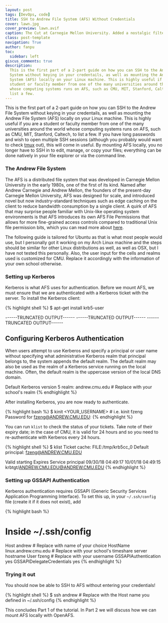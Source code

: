 ```yaml
---
layout: post
tags: [DevOps, code]
title: SSH to Andrew File System (AFS) Without Credentials
cover: lawn.jpg
cover_preview: lawn.avif
caption: The Cut at Carnegie Mellon University. Added a nostalgic filter for fun.
class: post-template
navigation: True
author: fanpu
toc:
  sidebar: left
giscus_comments: true
description:
  This is the first part of a 2-part guide on how you can SSH to the Andrew File
  System without keying in your credentails, as well as mounting the Andrew File
  System (AFS) locally on your Linux machine. This is highly useful if you are a
  student or faculty member from one of the many universities around the world
  whose computing systems runs on AFS, such as CMU, MIT, Stanford, Caltech, to
  list a few. 
---
```

This is the first part of a 2-part guide on how you can SSH to the Andrew File System without keying in your credentails, as well as mounting the Andrew File System (AFS) locally on your Linux machine. This is highly useful if you are a student or faculty member from one of the many universities around the world whose computing systems runs on AFS, such as CMU, MIT, Stanford, Caltech, to list a few. If you have long passwords and wish to open multiple SSH sessions (although you probably would want to check [tmux](https://www.ocf.berkeley.edu/~ckuehl/tmux/) out), this will come in useful. By mounting AFS locally, you no longer have to SSH in to edit, manage, or copy your files; everything can be done natively in your file explorer or via the command line.

### The Andrew File System
The AFS is a distributed file system that was developed in Carnegie Mellon University in the early 1980s, one of the first of its kind. Named after Andrew Carnegie and Andrew Mellon, the founders of the present-day Carnegie Mellon University, AFS was designed for scale, and introduced novel but now industry-standard techniques such as edge caching on the client to reduce bandwidth consumption by a single client. A quirk of AFS that may surprise people familiar with Unix-like operating
system environments is that AFS introduces its own AFS File Permissions that allows for more fine-grained access controls compared to traditional Unix file permission bits, which you can read more about [here](https://computing.cs.cmu.edu/help-support/afs-acls.html).

The following guide is tailored for Ubuntu as that is what most people would use, but I personally got it working on my Arch Linux machine and the steps should be similar for other Linux distributions as well, as well as OSX, but I have not tested this personally. Also, the user input for the cells and realms used is customized for CMU. Replace it accordingly with the information of your own school otherwise.

### Setting up Kerberos
Kerberos is what AFS uses for authentication. Before we mount AFS, we must ensure that we are authenticated with a Kerberos ticket with the server. To install the Kerberos client:

{% highlight shell %}
$ apt-get install krb5-user

------TRUNCATED OUTPUT------
------TRUNCATED OUTPUT------
------TRUNCATED OUTPUT------

Configuring Kerberos Authentication
-----------------------------------

When users attempt to use Kerberos and specify a principal or user name without specifying what administrative Kerberos realm that principal belongs to, the system appends the default realm.  The default realm may also be used as the realm of a Kerberos service running on the local machine.  Often, the default realm is the uppercase version of the local DNS domain.

Default Kerberos version 5 realm: andrew.cmu.edu   # Replace with your school's realm
{% endhighlight %}

After installing Kerberos, you are now ready to authenticate.

{% highlight bash %}
$ kinit <YOUR_USERNAME>   # i.e. kinit fzeng
Password for fzeng@ANDREW.CMU.EDU:
{% endhighlight %}

You can run `klist` to check the status of your tickets. Take note of their expiry date; in the case of CMU, it is valid for 24 hours and so you need to re-authenticate with Kerberos every 24 hours.

{% highlight shell %}
$ klist
Ticket cache: FILE:/tmp/krb5cc_0
Default principal: fzeng@ANDREW.CMU.EDU

Valid starting     Expires            Service principal
09/30/18 04:49:17  10/01/18 04:49:15  krbtgt/ANDREW.CMU.EDU@ANDREW.CMU.EDU
{% endhighlight %}

### Setting up GSSAPI Authentication
Kerberos authentication requires GSSAPI (Generic Security Services Application Programming Interface). To set this up, in your `~/.ssh/config` file (create it if it does not exist), add

{% highlight bash %}
# Inside ~/.ssh/config
Host andrew   # Replace with name of your choice
  HostName linux.andrew.cmu.edu   # Replace with your school's timeshare server hostname
  User fzeng # Replace with your username
  GSSAPIAuthentication yes
  GSSAPIDelegateCredentials yes
{% endhighlight %}

### Trying it out
You should now be able to SSH to AFS without entering your credentials!

{% highlight shell %}
$ ssh andrew   # Replace with the Host name you defined in ~/.ssh/config
{% endhighlight %}

This concludes Part 1 of the tutorial. In Part 2 we will discuss how we can mount AFS locally with OpenAFS.
